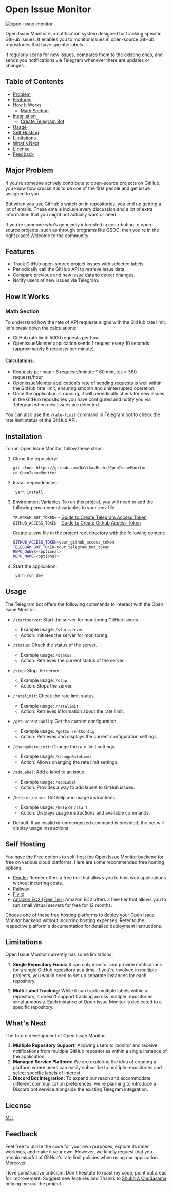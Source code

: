 # Open Issue Monitor


![open-issue-monitor](https://github.com/0xVikasRushi/OpenIssueMonitor/assets/88543171/eefa8856-4e09-4ad4-a720-571d8d8ac7e4)

Open Issue Monitor is a notification system designed for tracking specific GitHub issues. It enables you to monitor issues in open-source GitHub repositories that have specific labels. 


It regularly scans for new issues, compares them to the existing ones, and sends you notifications via Telegram whenever there are updates or changes.

## Table of Contents
- [Problem](#major-problem)
- [Features](#features)
- [How It Works](#how-it-works)
  - [Math Section](#math-section)
- [Installation](#installation)
    - [Create Telegram Bot](https://github.com/0xVikasRushi/OpenIssueMonitor/blob/main/CREATE_BOT.md)
- [Usage](#usage)
- [Self Hosting](#self-hosting)
- [Limitations](#limitations)
- [What's Next](#whats-next)
- [License](#license)
- [Feedback](#feedback)

## Major Problem
 
If you're someone  actively contribute to open-source projects on GitHub, you know how crucial it is to be one of the first people and get issue assigned to you. 

But when you use GitHub's watch on in repositories, you end up getting a lot of emails. These emails include every discussion and a lot of extra information that you might not actually want or need.

If you're someone who's genuinely interested in contributing to open-source projects, such as through programs like GSOC, then you're in the right place! Welcome to the community.


## Features

- Track GitHub open-source project issues with selected labels.
- Periodically call the GitHub API to retrieve issue data.
- Compare previous and new issue data to detect changes.
- Notify users of new issues via Telegram.

## How It Works
### Math Section
To understand how the rate of API requests aligns with the GitHub rate limit, let's break down the calculations:
- GitHub rate limit: 5000 requests per hour
- OpenIssueMointer application sends 1 request every 10 seconds (approximately 6 requests per minute).

#### Calculations:

- Requests per hour : 6 requests/minute * 60 minutes = 360 requests/hour
- OpenIssueMointer application's rate of sending requests is well within the GitHub rate limit, ensuring smooth and uninterrupted operation.
- Once the application is running, it will periodically check for new issues in the GitHub repositories you have configured and notify you via 
Telegram when new issues are detected.

You can also use the `/rate-limit` command in Telegram bot to check the rate limit status of the GitHub API.


## Installation

To run Open Issue Monitor, follow these steps:


1. Clone the repository:

   ```bash
   git clone https://github.com/0xVikasRushi/OpenIssueMonitor
   cd OpenIssueMonitor
2. Install dependencies:
   ```bash
    yarn install
3. Environment Variables
    To run this project, you will need to add the following environment variables to your .env file<br>
    
    `TELEGRAM_BOT_TOKEN=` - [Guide to Create Telegram Access Token](https://github.com/0xVikasRushi/OpenIssueMonitor/blob/main/CREATE_BOT.md) <br>
    `GITHUB_ACCESS_TOKEN` - [Guide to Create Github Access Token](https://docs.github.com/en/enterprise-server@3.6/authentication/keeping-your-account-and-data-secure/managing-your-personal-access-tokens) <br>

    Create a .env file in the project root directory with the following content:
      ```bash
      GITHUB_ACCESS_TOKEN=your_github_access_token
      TELEGRAM_BOT_TOKEN=your_telegram_bot_token
      REPO_OWNER=<optional>
      REPO_NAME=<optional>
    
5. Start the application:
    ```bash
     yarn run dev
## Usage

The Telegram bot offers the following commands to interact with the Open Issue Monitor:

- `/startserver`: Start the server for monitoring GitHub issues.
  - Example usage: `/startserver`
  - Action: Initiates the server for monitoring.

- `/status`: Check the status of the server.
  - Example usage: `/status`
  - Action: Retrieves the current status of the server.

- `/stop`: Stop the server.
  - Example usage: `/stop`
  - Action: Stops the server.

- `/ratelimit`: Check the rate limit status.
  - Example usage: `/ratelimit`
  - Action: Retrieves information about the rate limit.

- `/getCurrentConfig`: Get the current configuration.
  - Example usage: `/getCurrentConfig`
  - Action: Retrieves and displays the current configuration settings.

- `/changeRateLimit`: Change the rate limit settings.
  - Example usage: `/changeRateLimit`
  - Action: Allows changing the rate limit settings.

- `/addLabel`: Add a label to an issue.
  - Example usage: `/addLabel`
  - Action: Provides a way to add labels to GitHub issues.

- `/help` or `/start`: Get help and usage instructions.
  - Example usage: `/help` or `/start`
  - Action: Displays usage instructions and available commands.

- Default: If an invalid or unrecognized command is provided, the bot will display usage instructions.
## Self Hosting
  You have the Free options to self-host the Open Issue Monitor backend for free on various cloud platforms. Here are some recommended free hosting options:
- [Render](https://render.com/)
  Render offers a free tier that allows you to host web applications without incurring costs.
- [Railway](https://railway.app/)
- [Fly.io](https://fly.io/)
- [Amazon EC2 (Free Tier)](https://aws.amazon.com/ec2/)
  Amazon EC2 offers a free tier that allows you to run small virtual servers for free for 12 months.
  
Choose one of these free hosting platforms to deploy your Open Issue Monitor backend without incurring hosting expenses.
Refer to the respective platform's documentation for detailed deployment instructions.

## Limitations

Open Issue Monitor currently has some limitations:

1. **Single Repository Focus:** It can only monitor and provide notifications for a single GitHub repository at a time. If you're involved in multiple projects, you would need to set up separate instances for each repository.

2. **Multi-Label Tracking:** While it can track multiple labels within a repository, it doesn't support tracking across multiple repositories simultaneously. Each instance of Open Issue Monitor is dedicated to a specific repository.

## What's Next

The future development of Open Issue Monitor:

1. **Multiple Repository Support:**  Allowing users to monitor and receive notifications from multiple GitHub repositories within a single instance of the application.
2. **Managed Service Platform:** We are exploring the idea of creating a platform where users can easily subscribe to multiple repositories and select specific labels of interest.
3. **Discord Bot Integration:** To expand our reach and accommodate different communication preferences, we're planning to introduce a Discord bot service alongside the existing Telegram integration.


## License
[MIT](https://github.com/0xVikasRushi/OpenIssueMonitor/blob/main/LICENSE)

## Feedback

Feel free to utilize the code for your own purposes, explore its inner workings, and make it your own. However, we kindly request that you remain mindful of GitHub's rate limit policies when using our application. 
Moreover.

I love constructive criticism! Don't hesitate to roast my code, point out areas for improvement.
Suggest new features and Thanks to [Shubh A Chudasama](https://github.com/c-shubh) helping me out the project.



